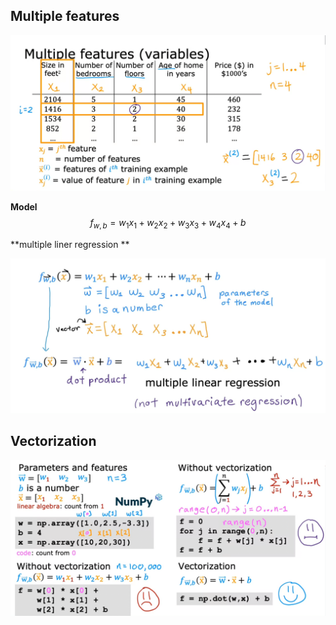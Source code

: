 ## Multiple features

![multiple_features_1](../../../images/machine-learning/multiple_features_1.png)

**Model**
$$
f_{w,b} = w_1x_1 + w_2x_2 + w_3x_3 + w_4x_4 + b
$$

**multiple liner regression **

![multiple_liner_regression](../../../images/machine-learning/multiple_liner_regression.png)



## Vectorization

![Vectorization1](../../../images/machine-learning/Vectorization1.png)